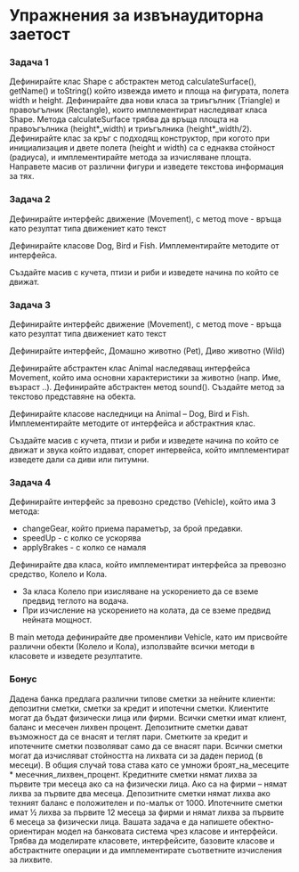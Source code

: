 # Упражнения за извънаудиторна заетост



### Задача 1

Дефинирайте клас Shape с абстрактен метод calculateSurface(), getName() и toString() който извежда името и площа на фигурата, полета width и height. Дефинирайте два нови класа за триъгълник (Triangle) и правоъгълник (Rectangle), които имплементират наследяват класа Shape. Метода calculateSurface трябва да връща площта на правоъгълника (height\*_width) и триъгълника (height\*_width/2). Дефинирайте клас за кръг с подхо­дящ конструктор, при когото при инициализация и двете полета (height и width) са с еднаква стойност (радиуса), и имплементирайте метода за изчисляване площта. Направете масив от различни фигури и изведете текстова информация за тях.

### Задача 2

Дефинирайте интерфейс движение (Movement), с метод move - връща като резултат типа движениет като текст

Дефинирайте класове Dog, Bird и Fish. Имплементирайте методите от интерфейса.

Създайте масив с кучета, птизи и риби и изведете начина по който се движат.

### Задача 3

Дефинирайте интерфейс движение (Movement), с метод move - връща като резултат типа движениет като текст

Дефинирайте интерфейс, Домашно животно (Pet), Диво животно (Wild)

Дефинирайте абстрактен клас Animal наследяващ интерфейса Movement, който има основни характеристики за животно (напр. Име, възраст ..). Дефинирайте абстрактен метод sound(). Създайте метод за текстово представяне на обекта.

Дефинирайте класове наследници на Animal – Dog, Bird и Fish. Имплементирайте методите от интерфейса и абстрактния клас.

Създайте масив с кучета, птизи и риби и изведете начина по който се движат и звука който издават, спорет интервейса, който имплементират изведете дали са диви или питумни.

### Задача 4

Дефинирайте интерфейс за превозно средство (Vehicle), който има 3 метода:

* changeGear, който приема параметър, за брой предавки.
* speedUp - с колко се ускорява
* applyBrakes - с колко се намаля

Дефинирайте два класа, който имплементират интерфейса за превозно средство, Колело и Кола.&#x20;

* За класа Колело при изисляване на ускорението да се вземе предвид теглото на водача.
* При изчисление на ускорението на колата, да се вземе предвид нейната мощност.&#x20;

В main метода дефинирайте две променливи Vehicle, като им присвойте различни обекти (Колело и Кола),  използвайте всички методи в класовете и изведете резултатите.

### Бонус

Дадена банка предлага различни типове сметки за нейните клиенти: депозитни сметки, сметки за кредит и ипотечни сметки. Клиентите могат да бъдат физически лица или фирми. Всички сметки имат клиент, баланс и месечен лихвен процент. Депозитните сметки дават възможност да се внасят и теглят пари. Сметките за кредит и ипотечните сметки позволяват само да се внасят пари. Всички сметки могат да изчисляват стойността на лихвата си за даден период (в месеци). В общия случай това става като се умножи броят\_на\_месеците \* месечния\_лихвен\_процент. Кредитните сметки нямат лихва за първите три месеца ако са на физически лица. Ако са на фирми – нямат лихва за първите два месеца. Депозитните сметки нямат лихва ако техният баланс е положителен и по-малък от 1000. Ипотечните сметки имат ½ лихва за първите 12 месеца за фирми и нямат лихва за първите 6 месеца за физически лица. Вашата задача е да напишете обектно-ориентиран модел на банковата система чрез класове и интерфейси. Трябва да моделирате класовете, интерфейсите, базовите класове и абстрактните операции и да имплементирате съответните изчисления за лихвите.
